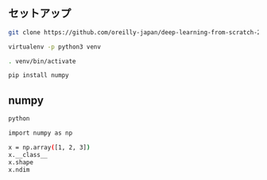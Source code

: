 ## セットアップ

```sh
git clone https://github.com/oreilly-japan/deep-learning-from-scratch-2

virtualenv -p python3 venv

. venv/bin/activate

pip install numpy
```

## numpy

```sh
python

import numpy as np

x = np.array([1, 2, 3])
x.__class__
x.shape
x.ndim

```